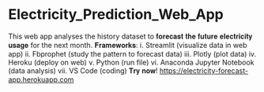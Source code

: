 # Electricity_Prediction_Web_App
This web app analyses the history dataset to 𝐟𝐨𝐫𝐞𝐜𝐚𝐬𝐭 𝐭𝐡𝐞 𝐟𝐮𝐭𝐮𝐫𝐞 𝐞𝐥𝐞𝐜𝐭𝐫𝐢𝐜𝐢𝐭𝐲 𝐮𝐬𝐚𝐠𝐞 for the next month.  𝐅𝐫𝐚𝐦𝐞𝐰𝐨𝐫𝐤𝐬: ⅰ. Streamlit (visualize data in web app) ⅱ. Fbprophet (study the pattern to forecast data) ⅲ. Plotly (plot data) iv. Heroku (deploy on web) v. Python (run file) vi. Anaconda Jupyter Notebook (data analysis) vii. VS Code (coding)  𝐓𝐫𝐲 𝐧𝐨𝐰! https://electricity-forecast-app.herokuapp.com

